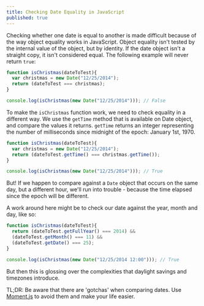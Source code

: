 ```yaml
---
title: Checking Date Equality in JavaScript
published: true
---
```


Checking whether one date is equal to another is made difficult because of the way object equality works in JavaScript. Object equality isn't tested by the internal value of the object, but by identity. If the date object isn't a straight copy, it isn't considered equal. The following example will never return `true`:

```js
function isChristmas(dateToTest){
  var christmas = new Date("12/25/2014");
  return (dateToTest === christmas);
}

console.log(isChristmas(new Date("12/25/2014"))); // False
```

To make the `isChristmas` function work, we need to check equality in a different way. We use the `getTime` method that is available on Date object, and compare the values it returns. `getTime` returns an integer representing the number of milliseconds since midnight of the epoch: January 1st, 1970.

```js
function isChristmas(dateToTest){
  var christmas = new Date("12/25/2014");
  return (dateToTest.getTime() === christmas.getTime());
}

console.log(isChristmas(new Date("12/25/2014"))); // True
```

But! If we happen to compare against a `Date` object that occurs on the same day, but a different hour, we'll run into trouble - because the time elapsed since the epoch will be different.

A work around here might be to check our date against the year, month and day, like so:

```js
function isChristmas(dateToTest){
  return (dateToTest.getFullYear() === 2014) &&
  (dateToTest.getMonth() === 11) &&
  (dateToTest.getDate() === 25);
}

console.log(isChristmas(new Date("12/25/2014 12:00"))); // True
```

But then this is glossing over the complexities that daylight savings and timezones introduce.

TL;DR: Be aware that there are 'gotchas' when comparing dates. Use [Moment.js](http://momentjs.com) to avoid them and make your life easier.
